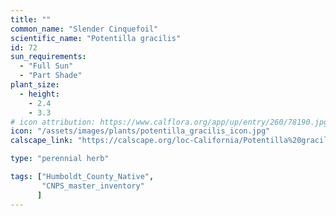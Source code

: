 ```yaml
---
title: ""
common_name: "Slender Cinquefoil"
scientific_name: "Potentilla gracilis"
id: 72
sun_requirements:
  - "Full Sun"
  - "Part Shade"
plant_size:
  - height: 
    - 2.4
    - 3.3
# icon attribution: https://www.calflora.org/app/up/entry/260/78190.jpg
icon: "/assets/images/plants/potentilla_gracilis_icon.jpg"
calscape_link: "https://calscape.org/loc-California/Potentilla%20gracilis(%20)"

type: "perennial herb"

tags: ["Humboldt_County_Native",
       "CNPS_master_inventory"
      ]
---
```


